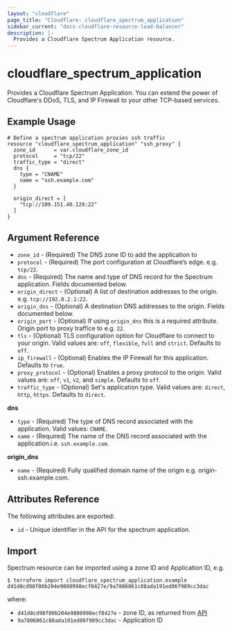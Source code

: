 ```yaml
---
layout: "cloudflare"
page_title: "Cloudflare: cloudflare_spectrum_application"
sidebar_current: "docs-cloudflare-resource-load-balancer"
description: |-
  Provides a Cloudflare Spectrum Application resource.
---
```


# cloudflare_spectrum_application

Provides a Cloudflare Spectrum Application. You can extend the power of Cloudflare's DDoS, TLS, and IP Firewall to your other TCP-based services.

## Example Usage

```hcl
# Define a spectrum application proxies ssh traffic
resource "cloudflare_spectrum_application" "ssh_proxy" {
  zone_id      = var.cloudflare_zone_id
  protocol     = "tcp/22"
  traffic_type = "direct"
  dns {
    type = "CNAME"
    name = "ssh.example.com"
  }

  origin_direct = [
    "tcp://109.151.40.129:22"
  ]
}
```

## Argument Reference

* `zone_id` - (Required) The DNS zone ID to add the application to
* `protocol`  - (Required) The port configuration at Cloudflare’s edge. e.g. `tcp/22`.
* `dns` - (Required) The name and type of DNS record for the Spectrum application. Fields documented below.
* `origin_direct` - (Optional) A list of destination addresses to the origin. e.g. `tcp://192.0.2.1:22`.
* `origin_dns` - (Optional) A destination DNS addresses to the origin. Fields documented below.
* `origin_port` - (Optional) If using `origin_dns` this is a required attribute. Origin port to proxy traffice to e.g. `22`.
* `tls` - (Optional) TLS configuration option for Cloudflare to connect to your origin. Valid values are: `off`, `flexible`, `full` and `strict`. Defaults to `off`.
* `ip_firewall` - (Optional) Enables the IP Firewall for this application. Defaults to `true`.
* `proxy_protocol` - (Optional) Enables a proxy protocol to the origin. Valid values are: `off`, `v1`, `v2`, and `simple`. Defaults to `off`.
* `traffic_type` - (Optional) Set's application type. Valid values are: `direct`, `http`, `https`.  Defaults to `direct`.

**dns**

* `type` - (Required) The type of DNS record associated with the application. Valid values: `CNAME`.
* `name` - (Required) The name of the DNS record associated with the application.i.e. `ssh.example.com`.

**origin_dns**

* `name` - (Required) Fully qualified domain name of the origin e.g. origin-ssh.example.com.

## Attributes Reference

The following attributes are exported:

* `id` - Unique identifier in the API for the spectrum application.

## Import

Spectrum resource can be imported using a zone ID and Application ID, e.g.

```
$ terraform import cloudflare_spectrum_application.example d41d8cd98f00b204e9800998ecf8427e/9a7806061c88ada191ed06f989cc3dac
```

where:

* `d41d8cd98f00b204e9800998ecf8427e` - zone ID, as returned from [API](https://api.cloudflare.com/#zone-list-zones)
* `9a7806061c88ada191ed06f989cc3dac` - Application ID
